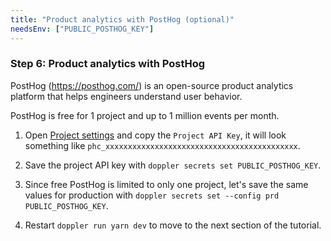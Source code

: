 ```yaml
---
title: "Product analytics with PostHog (optional)"
needsEnv: ["PUBLIC_POSTHOG_KEY"]
---
```


### Step 6: Product analytics with PostHog

PostHog (<a href="https://posthog.com/" target="_blank">https://posthog.com/</a>) is an open-source product analytics platform that helps engineers understand user behavior.

PostHog is free for 1 project and up to 1 million events per month.

1. Open <a href="https://app.posthog.com/project/settings#project-variables" target="_blank">Project settings</a> and copy the `Project API Key`, it will look something like `phc_xxxxxxxxxxxxxxxxxxxxxxxxxxxxxxxxxxxxxxxxxxx`.

1. Save the project API key with `doppler secrets set PUBLIC_POSTHOG_KEY`.

1. Since free PostHog is limited to only one project, let's save the same values for production with `doppler secrets set --config prd PUBLIC_POSTHOG_KEY`.

1. Restart `doppler run yarn dev` to move to the next section of the tutorial.

